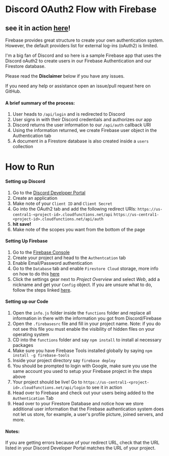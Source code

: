 # Discord OAuth2 Flow with Firebase

## see it in action [here](https://us-central1-discord-oauth-demo.cloudfunctions.net/api/auth)!

Firebase provides great structure to create your own authentication system. However, the default providers list for external log-ins (oAuth2) is limited.

I'm a big fan of Discord and so here is a sample Firebase app that uses the Discord oAuth2 to create users in our Firebase Authentication and our Firestore database.

Please read the **Disclaimer** below if you have any issues.

If you need any help or assistance open an issue/pull request here on GitHub.

#### A brief summary of the process:

1.  User heads to `/api/login` and is redirected to Discord
2.  User signs in with their Discord credentials and authorizes our app
3.  Discord returns the user information to our `/api/auth` callback URI
4.  Using the information returned, we create Firebase user object in the Authentication tab
5.  A document in a Firestore database is also created inside a `users` collection

# How to Run

#### Setting up Discord

1.  Go to the [Discord Developer Portal](https://discordapp.com/developers/applications/)
2.  Create an application
3.  Make note of your `Client ID` and `Client Secret`
4.  Go into the OAuth2 tab and add the following redirect URIs:
`https://us-central1-<project-id>.cloudfunctions.net/api`
`https://us-central1-<project-id>.cloudfunctions.net/api/auth` 
5. **hit save!**
6. Make note of the scopes you want from the bottom of the page

#### Setting Up Firebase

1.  Go to the [Firebase Console](https://console.firebase.google.com)
2.  Create your project and head to the `Authentcation` tab
3.  Enable Email/Password authentication
4.  Go to the `Database` tab and enable `Firestore Cloud` storage, more info on how to do this [here](https://firebase.google.com/docs/firestore/quickstart)
5.  Click the settings gear next to _Project Overview_ and select _Web_, add a nickname and get your `Config` object. If you are unsure what to do, follow the steps linked [here](https://support.google.com/firebase/answer/7015592?hl=en).

#### Setting up our Code

1.  Open the `info.js` folder inside the `functions` folder and replace all information in there with the information you got from Discord/Firebase
2.  Open the `.firebasesrc` file and fill in your project name. Note: if you do not see this file you must enable the visibility of hidden files on your operating system
3.  CD into the `functions` folder and say `npm install` to install al necessary packages
4.  Make sure you have Firebase Tools installed globally by saying `npm install -g firebase-tools`
5.  Inside your project directory say `firebase deploy`
6.  You should be prompted to login with Google, make sure you use the same account you used to setup your Firebase project in the steps above
7.  Your project should be live! Go to `https://us-central1-<project-id>.cloudfunctions.net/api/login` to see it in action
8.  Head over to Firebase and check out your users being added to the `Authentication` Tab
9.  Head over to your Firestore Database and notice how we store additional user information that the Firebase authentication system does not let us store, for example, a user's profile picture, joined servers, and more.

#### Notes:

If you are getting errors because of your redirect URL, check that the URL listed in your Discord Developer Portal matches the URL of your project.
